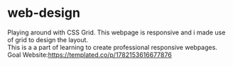 # web-design
Playing around with CSS Grid. This webpage is responsive and i made use of grid to design the layout.<br>
This is a a part of learning to create professional responsive webpages.
Goal Website:https://templated.co/p/1782153616677876
